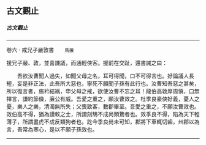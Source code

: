 

## 古文觀止

##### 古文觀止

* * *

卷六 ‧ 戒兄子嚴敦書　　`馬援`

援兄子嚴、敦，並喜譏議，而通輕俠客。援前在交趾，還書誡之曰：

　　吾欲汝曹聞人過失，如聞父母之名，耳可得聞，口不可得言也。好論議人長短，妄是非正法，此吾所大惡也，寧死不願聞子孫有此行也。汝曹知吾惡之甚矣，所以復言者，施衿結褵，申父母之戒，欲使汝曹不忘之耳！龍伯高敦厚周慎，口無擇言，謙約節儉，廉公有威。吾愛之重之，願汝曹效之。杜季良豪俠好義，憂人之憂，樂人之樂，清濁無所失；父喪致客，數郡畢至。吾愛之重之，不願汝曹效也。效伯高不得，猶為謹敕之士，所謂刻鵠不成尚類鶩者也。效季良不得，陷為天下輕薄子，所謂畫虎不成反類狗者也。訖今季良尚未可知，郡將下車輒切齒，州郡以為言，吾常為寒心，是以不願子孫效也。

* * *

